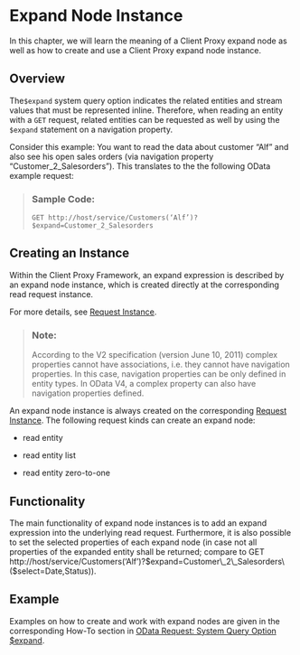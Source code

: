 <!-- loio69bf7c94f2e043f6bfa860e7de641afa -->

# Expand Node Instance

In this chapter, we will learn the meaning of a Client Proxy expand node as well as how to create and use a Client Proxy expand node instance.



<a name="loio69bf7c94f2e043f6bfa860e7de641afa__section_wtb_qsm_4tb"/>

## Overview

The`$expand` system query option indicates the related entities and stream values that must be represented inline. Therefore, when reading an entity with a `GET` request, related entities can be requested as well by using the `$expand` statement on a navigation property.

Consider this example: You want to read the data about customer “Alf” and also see his open sales orders \(via navigation property “Customer\_2\_Salesorders”\). This translates to the the following OData example request:

> ### Sample Code:  
> ```
> GET http://host/service/Customers(‘Alf’)?$expand=Customer_2_Salesorders
> ```



<a name="loio69bf7c94f2e043f6bfa860e7de641afa__section_u44_qsm_4tb"/>

## Creating an Instance

Within the Client Proxy Framework, an expand expression is described by an expand node instance, which is created directly at the corresponding read request instance.

For more details, see [Request Instance](request-instance-7bda471.md).

> ### Note:  
> According to the V2 specification \(version June 10, 2011\) complex properties cannot have associations, i.e. they cannot have navigation properties. In this case, navigation properties can be only defined in entity types. In OData V4, a complex property can also have navigation properties defined.

An expand node instance is always created on the corresponding [Request Instance](request-instance-7bda471.md). The following request kinds can create an expand node:

-   read entity

-   read entity list

-   read entity zero-to-one




<a name="loio69bf7c94f2e043f6bfa860e7de641afa__section_ucc_ssm_4tb"/>

## Functionality

The main functionality of expand node instances is to add an expand expression into the underlying read request. Furthermore, it is also possible to set the selected properties of each expand node \(in case not all properties of the expanded entity shall be returned; compare to GET http://host/service/Customers\(‘Alf’\)?$expand=Customer\_2\_Salesorders\($select=Date,Status\)\).



<a name="loio69bf7c94f2e043f6bfa860e7de641afa__section_pjw_pvm_4tb"/>

## Example

Examples on how to create and work with expand nodes are given in the corresponding How-To section in [OData Request: System Query Option $expand](odata-request-system-query-option-expand-215cca8.md).

